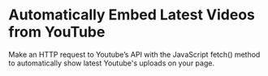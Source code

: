 # Automatically Embed Latest Videos from YouTube

Make an HTTP request to Youtube’s API with the JavaScript fetch() method to automatically show latest Youtube's uploads on your page.
